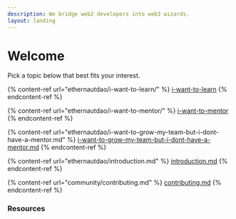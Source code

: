 ```yaml
---
description: We bridge web2 developers into web3 wizards.
layout: landing
---
```


# Welcome

Pick a topic below that best fits your interest.

{% content-ref url="ethernautdao/i-want-to-learn/" %}
[i-want-to-learn](ethernautdao/i-want-to-learn/)
{% endcontent-ref %}

{% content-ref url="ethernautdao/i-want-to-mentor/" %}
[i-want-to-mentor](ethernautdao/i-want-to-mentor/)
{% endcontent-ref %}

{% content-ref url="ethernautdao/i-want-to-grow-my-team-but-i-dont-have-a-mentor.md" %}
[i-want-to-grow-my-team-but-i-dont-have-a-mentor.md](ethernautdao/i-want-to-grow-my-team-but-i-dont-have-a-mentor.md)
{% endcontent-ref %}

{% content-ref url="ethernautdao/introduction.md" %}
[introduction.md](ethernautdao/introduction.md)
{% endcontent-ref %}

{% content-ref url="community/contributing.md" %}
[contributing.md](community/contributing.md)
{% endcontent-ref %}

### Resources
